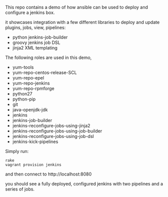 This repo contains a demo of how ansible can be used to deploy and configure
a jenkins box.

it showcases integration with a few different libraries to deploy and update plugins, jobs, view, pipelines:

* python jenkins-job-builder
* groovy jenkins job DSL
* jinja2 XML templating


The following roles are used in this demo,

* yum-tools
* yum-repo-centos-release-SCL
* yum-repo-epel
* yum-repo-jenkins
* yum-repo-rpmforge
* python27
* python-pip
* git
* java-openjdk-jdk
* jenkins
* jenkins-job-builder
* jenkins-reconfigure-jobs-using-jinja2
* jenkins-reconfigure-jobs-using-job-builder
* jenkins-reconfigure-jobs-using-job-dsl
* jenkins-kick-pipelines

Simply run:

    rake
    vagrant provision jenkins

and then connect to http://localhost:8080

you should see a fully deployed, configured jenkins with two pipelines and a series of jobs.